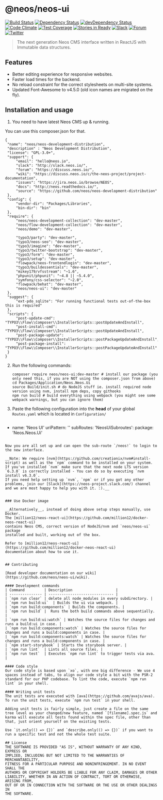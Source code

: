 # @neos/neos-ui
[![Build Status](https://travis-ci.org/neos/neos-ui.svg?branch=master)](https://travis-ci.org/neos/neos-ui) [![Dependency Status](https://david-dm.org/neos/neos-ui.svg)](https://david-dm.org/neos/neos-ui) [![devDependency Status](https://david-dm.org/neos/neos-ui/dev-status.svg)](https://david-dm.org/neos/neos-ui#info=devDependencies&view=table)
[![Code Climate](https://codeclimate.com/github/neos/neos-ui/badges/gpa.svg)](https://codeclimate.com/github/neos/neos-ui)
[![Test Coverage](https://codeclimate.com/github/neos/neos-ui/badges/coverage.svg)](https://codeclimate.com/github/neos/neos-ui/coverage)
[![Stories in Ready](https://badge.waffle.io/neos/neos-ui.svg?label=ready&title=Issues+Ready)](http://waffle.io/neos/neos-ui)
[![Slack](http://slack.neos.io/badge.svg)](http://slack.neos.io) [![Forum](https://img.shields.io/badge/forum-Discourse-39c6ff.svg)](https://discuss.neos.io/) [![Twitter](https://img.shields.io/twitter/follow/neoscms.svg?style=social)](https://twitter.com/NeosCMS)

> The next generation Neos CMS interface written in ReactJS with Immutable data structures.


## Features

* Better editing experience for responsive websites.
* Faster load times for the backend.
* No reload constraint for the correct stylesheets on multi-site systems.
* Updated Font-Awesome to v4.5.0 (old icon names are migrated on the fly).


## Installation and usage

1. You need to have latest Neos CMS up & running.

You can use this composer.json for that.
   ```
   {
    "name": "neos/neos-development-distribution",
    "description" : "Neos Development Distribution",
    "license": "GPL-3.0+",
    "support": {
        "email": "hello@neos.io",
        "slack": "http://slack.neos.io/",
        "forum": "https://discuss.neos.io/",
        "wiki": "https://discuss.neos.io/c/the-neos-project/project-documentation",
        "issues": "https://jira.neos.io/browse/NEOS",
        "docs": "http://neos.readthedocs.io/",
        "source": "https://github.com/neos/neos-development-distribution"
    },
    "config": {
        "vendor-dir": "Packages/Libraries",
        "bin-dir": "bin"
    },
    "require": {
        "neos/neos-development-collection": "dev-master",
        "neos/flow-development-collection": "dev-master",
        "neos/demo": "dev-master",

        "typo3/party": "dev-master",
        "typo3/neos-seo": "dev-master",
        "typo3/imagine": "dev-master",
        "typo3/twitter-bootstrap": "dev-master",
        "typo3/form": "dev-master",
        "typo3/setup": "dev-master",
        "flowpack/neos-frontendlogin": "dev-master",
        "typo3/buildessentials": "dev-master",
        "mikey179/vfsstream": "~1.6",
        "phpunit/phpunit": "~4.8 || ~5.4.0",
        "symfony/css-selector": "~2.0",
        "flowpack/behat": "dev-master",
        "neos/neos-ui": "dev-master"
    },
    "suggest": {
        "ext-pdo_sqlite": "For running functional tests out-of-the-box this is required"
    },
    "scripts": {
        "post-update-cmd": "TYPO3\\Flow\\Composer\\InstallerScripts::postUpdateAndInstall",
        "post-install-cmd": "TYPO3\\Flow\\Composer\\InstallerScripts::postUpdateAndInstall",
        "post-package-update": "TYPO3\\Flow\\Composer\\InstallerScripts::postPackageUpdateAndInstall",
        "post-package-install": "TYPO3\\Flow\\Composer\\InstallerScripts::postPackageUpdateAndInstall"
    }
}

   ```


2. Run the following commands:
   ```
   composer require neos/neos-ui:dev-master # install our package (you only need this, if you are NOT using the composer.json from above)
   cd Packages/Application/Neos.Neos.Ui
   source Build/init.sh # do NodeJS stuff ie. install required node version using nvm, install npm deps, copy githooks
   npm run build # build everything using webpack (you might see some webpack warnings, but you can ignore them)
   ```

3. Paste the following configuration into the **head** of your global `Routes.yaml` which is located in `Configuration/`
   ```yaml
  -
    name: 'Neos UI'
    uriPattern: '<NeosUiSubroutes>'
    subRoutes:
      'NeosUiSubroutes':
        package: 'Neos.Neos.Ui'
   ```

Now you are all set up and can open the sub-route `/neos!` to login to the new interface.

__Note: We require [nvm](https://github.com/creationix/nvm#install-script) as well as the `npm` command to be installed on your system.
If you've installed `nvm` make sure that the next node LTS version `6.3.0` is correctly installed - You can do so by executing `nvm install v6.3.0`.
If you need help setting up `nvm`, `npm` or if you got any other problems, join our [Slack](https://neos-project.slack.com/) channel and we are most happy to help you with it. :).__


### Use Docker image

__Alternatively__, instead of doing above setup steps manually, use Docker.
The [million12/neos-react-ui](https://github.com/million12/docker-neos-react-ui)
contains Neos CMS, correct version of NodeJS/nvm and `neos/neos-ui` package
installed and built, working out of the box.

Refer to [million12/neos-react-ui](https://github.com/million12/docker-neos-react-ui)
documentation about how to use it.


## Contributing

[Read developer documentation on our wiki](https://github.com/neos/neos-ui/wiki).

#### Development commands
| Command         | Description                    |
| --------------- | ------------------------------ |
| `npm run clear` | delete all node_modules in every subdirectory. |
| `npm run build:ui`  | Builds the ui via webpack. |
| `npm run build:components` | Builds the components. |
| `npm run build` |  Runs the both build commands above sequentially. |
| `npm run build:ui:watch` | Watches the source files for changes and runs a build:ui in case. |
| `npm run build:components:watch` | Watches the source files for changes and runs a build:components in case. |
| `npm run build:components:watch` | Watches the source files for changes and runs a build:components in case. |
| `npm start-storybook` | Starts the storybook server. |
| `npm run lint`  | Lints all source files. |
| `npm run test`  | Executes `npm run lint` to trigger tests via ava. |

#### Code style
Our code style is based upon `xo`, with one big difference - We use 4 spaces instead of tabs, to align our code style a bit with the PSR-2 standard for our PHP codebase. To lint the code, execute `npm run lint` in your shell.

#### Writing unit tests
The unit tests are executed with [ava](https://github.com/avajs/ava).
To run the unit tests, execute `npm run test` in your shell.

Adding unit tests is fairly simple, just create a file on the same tree level as your changed/new feature, named `[filename].spec.js` and karma will execute all tests found within the spec file, other than that, just orient yourself on the existing tests.

Use `it.only(() => {})` and `describe.only(() => {})` if you want to run a specific test and not the whole test suite.

## License
THE SOFTWARE IS PROVIDED "AS IS", WITHOUT WARRANTY OF ANY KIND, EXPRESS OR
IMPLIED, INCLUDING BUT NOT LIMITED TO THE WARRANTIES OF MERCHANTABILITY,
FITNESS FOR A PARTICULAR PURPOSE AND NONINFRINGEMENT. IN NO EVENT SHALL THE
AUTHORS OR COPYRIGHT HOLDERS BE LIABLE FOR ANY CLAIM, DAMAGES OR OTHER
LIABILITY, WHETHER IN AN ACTION OF CONTRACT, TORT OR OTHERWISE, ARISING FROM,
OUT OF OR IN CONNECTION WITH THE SOFTWARE OR THE USE OR OTHER DEALINGS IN
THE SOFTWARE.
